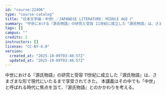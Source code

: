```yaml
---
id: "course:22406"
type: "course-catalog"
title: "日本文学論・中世Ⅰ ／JAPANESE LITERATURE: MIDDLE AGE Ⅰ"
summary: "中世における『源氏物語』の研究と受容 11世紀に成立した『源氏物語』は、さまざまな形で現代にいたるまで享受されてきた。 本講義はその中でも「中世」と呼ばれる時代に焦点を当て、『源氏物語』とのかかわりを考える。"
tags: []
campus: ""
credits: 2
instructors: []
license: "CC-BY-4.0"
version:
  created_at: "2025-10-09T03:48:57Z"
  updated_at: "2025-10-09T03:48:57Z"
---
```

中世における『源氏物語』の研究と受容 11世紀に成立した『源氏物語』は、さまざまな形で現代にいたるまで享受されてきた。 本講義はその中でも「中世」と呼ばれる時代に焦点を当て、『源氏物語』とのかかわりを考える。
